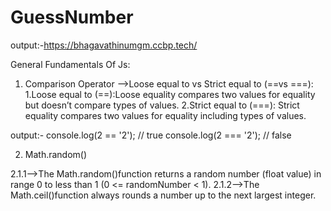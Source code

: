 # GuessNumber
output:-https://bhagavathinumgm.ccbp.tech/

General Fundamentals Of Js:

1. Comparison Operator
-->Loose equal to vs Strict equal to (==vs ===): 
1.Loose equal to (==):Loose equality compares two values for equality but doesn’t compare types of values.
2.Strict equal to (===): Strict equality compares two values for equality including types of values.

output:-
console.log(2 == '2');  // true
console.log(2 === '2');  // false

2. Math.random()

2.1.1-->The Math.random()function returns a random number (float value) in range 0 to less than 1 (0 <= randomNumber < 1).
2.1.2-->The Math.ceil()function always rounds a number up to the next largest integer.

